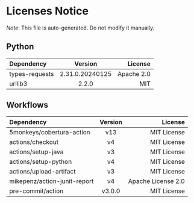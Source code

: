 # Licenses Notice
*Note*: This file is auto-generated. Do not modify it manually.
## Python
| Dependency | Version | License |
|:-----------|:-------:|--------:|
|types-requests|2.31.0.20240125|Apache 2.0|
|urllib3|2.2.0|MIT|
## Workflows
| Dependency | Version | License |
|:-----------|:-------:|--------:|
|5monkeys/cobertura-action|v13|MIT License|
|actions/checkout|v4|MIT License|
|actions/setup-java|v3|MIT License|
|actions/setup-python|v4|MIT License|
|actions/upload-artifact|v3|MIT License|
|mikepenz/action-junit-report|v4|Apache License 2.0|
|pre-commit/action|v3.0.0|MIT License|
